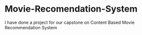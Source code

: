 # Movie-Recomendation-System
I have done a project for our capstone on Content Based Movie Recommendation System 
